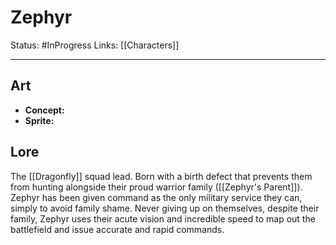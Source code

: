 # Zephyr
Status: #InProgress
Links: [[Characters]] 
___
## Art
- **Concept:**
- **Sprite:**

## Lore
The [[Dragonfly]] squad lead. Born with a birth defect that prevents them from hunting alongside their proud warrior family ([[Zephyr's Parent]]). Zephyr has been given command as the only military service they can, simply to avoid family shame. Never giving up on themselves, despite their family, Zephyr uses their acute vision and incredible speed to map out the battlefield and issue accurate and rapid commands.